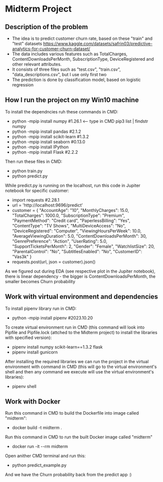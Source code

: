 # Midterm Project

## Description of the problem
- The idea is to predict customer churn rate, based on these "train" and "test" datasets https://www.kaggle.com/datasets/safrin03/predictive-analytics-for-customer-churn-dataset/
- The data includes various features such as TotalCharges, ContentDownloadsPerMonth, SubscriptionType, DeviceRegistered and other relevant attributes. 
- It consists of three files such as "test.csv", "train.csv", "data_descriptions.csv", but I use only first two
- The prediction is done by classification model, based on logistic regression


## How I run the project on my Win10 machine
To install the dependncies ruh these commands in CMD:
- python -mpip install numpy              #1.26.1 <-- type in CMD pip3 list | findstr numpy
- python -mpip install pandas             #2.1.2
- python -mpip install scikit-learn       #1.3.2
- python -mpip install seaborn            #0.13.0 
- python -mpip install IPython       
- python -mpip install Flask              #2.2.2

Then run these files in CMD:
- python train.py
- python predict.py

While predict.py is running on the localhost, run this code in Jupiter notebook for specific customer:
- import requests                         #2.28.1
- url = 'http://localhost:9696/predict'
- customer = {
	    "AccountAge": "10",
	    "MonthlyCharges": 15.0,
	    "TotalCharges": 1000.0,
	    "SubscriptionType": "Premium",
	    "PaymentMethod": "Credit card",
	    "PaperlessBilling": "Yes",
	    "ContentType": "TV Shows",
	    "MultiDeviceAccess": "No",
	    "DeviceRegistered": "Computer",
	    "ViewingHoursPerWeek": 10.0,
	    "AverageViewingDuration": 5.0,
	    "ContentDownloadsPerMonth": 30,
	    "GenrePreference": "Action",
	    "UserRating": 5.0,
	    "SupportTicketsPerMonth": 2,
	    "Gender": "Female",
	    "WatchlistSize": 20,
	    "ParentalControl": "No",
	    "SubtitlesEnabled": "No",
	    "CustomerID": "Vas3k"
	}
- requests.post(url, json = customer).json()

As we figured out during EDA (see respective plot in the Jupiter notebook), there is linear dependency - the bigger is ContentDownloadsPerMonth, the smaller becomes Churn probability 


## Work with virtual environment and dependencies
To install pipenv library run in CMD:
- python -mpip install pipenv				#2023.10.20

To create virtual environment run in CMD (this command will look into Pipfile and Pipfile.lock (attched to the Midterm project) to install the libraries with specified version):
- pipenv install numpy scikit-learn==1.3.2 flask
- pipenv install gunicorn

After installing the required libraries we can run the project in the virtual environment with command in CMD (this will go to the virtual environment's shell and then any command we execute will use the virtual environment's libraries):
- pipenv shell  


## Work with Docker
Run this command in CMD to build the Dockerfile into image called "midterm":
- docker build -t midterm .

Run this command in CMD to run the built Docker image called "midterm"
- docker run -it --rm midterm

Open anither CMD terminal and run this:
- python predict_example.py

And we have the Churn probability back from the predict app :)
